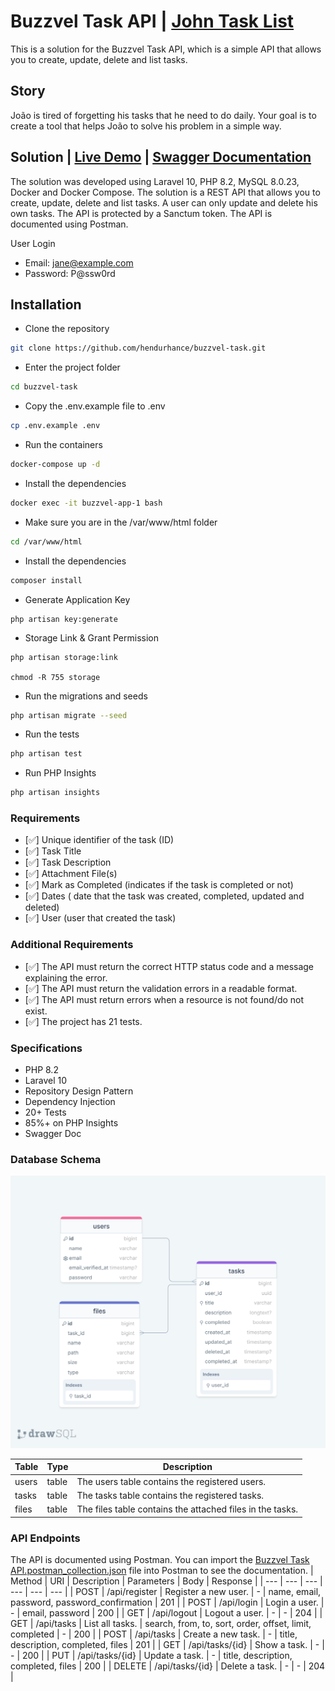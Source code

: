 # Buzzvel Task API | [John Task List](/2023%20-%20Back-End%20Developer%20Test.pdf)
This is a solution for the Buzzvel Task API, which is a simple API that allows you to create, update, delete and list tasks.

## Story
João is tired of forgetting his tasks that he need to do daily. Your goal is to create a tool that helps João to solve his problem in a simple way.

## Solution | [Live Demo](https://buzzvel-50c147ba7cf3.herokuapp.com/) | [Swagger Documentation](https://app.swaggerhub.com/apis/hendurhance/BuzzvelAPI/1.0.0)
The solution was developed using Laravel 10, PHP 8.2, MySQL 8.0.23, Docker and Docker Compose. The solution is a REST API that allows you to create, update, delete and list tasks. A user can only update and delete his own tasks. The API is protected by a Sanctum token. The API is documented using Postman.

User Login
- Email: jane@example.com
- Password: P@ssw0rd

## Installation
- Clone the repository
```bash
git clone https://github.com/hendurhance/buzzvel-task.git
```
- Enter the project folder
```bash
cd buzzvel-task
```
- Copy the .env.example file to .env
```bash
cp .env.example .env
```
- Run the containers
```bash
docker-compose up -d
```
- Install the dependencies
```bash
docker exec -it buzzvel-app-1 bash
```
- Make sure you are in the /var/www/html folder
```bash
cd /var/www/html
```
- Install the dependencies
```bash
composer install
```
- Generate Application Key
```
php artisan key:generate
```
- Storage Link & Grant Permission
```
php artisan storage:link

chmod -R 755 storage
```

- Run the migrations and seeds
```bash
php artisan migrate --seed
```
- Run the tests
```bash
php artisan test
```
- Run PHP Insights
```bash
php artisan insights
```

### Requirements
- [✅] Unique identifier of the task (ID)
- [✅] Task Title
- [✅] Task Description
- [✅] Attachment File(s)
- [✅] Mark as Completed (indicates if the task is completed or not)
- [✅] Dates ( date that the task was created, completed, updated and deleted)
- [✅] User (user that created the task)
  
### Additional Requirements
- [✅] The API must return the correct HTTP status code and a message explaining the error.
- [✅] The API must return the validation errors in a readable format.
- [✅] The API must return errors when a resource is not found/do not exist.
- [✅] The project has 21 tests.

### Specifications
- PHP 8.2
- Laravel 10
- Repository Design Pattern
- Dependency Injection
- 20+ Tests
- 85%+ on PHP Insights
- Swagger Doc

### Database Schema
![Database Schema](/drawSQL-buzzvel-test-export-2023-06-12.png)

| Table | Type | Description |
| --- | --- | --- |
| users | table | The users table contains the registered users. |
| tasks | table | The tasks table contains the registered tasks. |
| files | table | The files table contains the attached files in the tasks. |

### API Endpoints
The API is documented using Postman. You can import the [Buzzvel Task API.postman_collection.json](/buzzvel_test.postman_collection.json) file into Postman to see the documentation.
| Method | URI | Description | Parameters | Body | Response |
| --- | --- | --- | --- | --- | --- |
| POST | /api/register | Register a new user. | - | name, email, password, password_confirmation | 201 |
| POST | /api/login | Login a user. | - | email, password | 200 |
| GET | /api/logout | Logout a user. | - | - | 204 |
| GET | /api/tasks | List all tasks. | search, from, to, sort, order, offset, limit, completed | - | 200 |
| POST | /api/tasks | Create a new task. | - | title, description, completed, files | 201 |
| GET | /api/tasks/{id} | Show a task. | - | - | 200 |
| PUT | /api/tasks/{id} | Update a task. | - | title, description, completed, files | 200 |
| DELETE | /api/tasks/{id} | Delete a task. | - | - | 204 |
